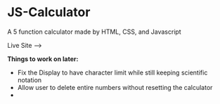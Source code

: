 # JS-Calculator
A 5 function calculator made by HTML, CSS, and Javascript

Live Site --> 

**Things to work on later:**
* Fix the Display to have character limit while still keeping scientific notation
* Allow user to delete entire numbers without resetting the calculator
* 